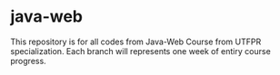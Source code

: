 # java-web

This repository is for all codes from Java-Web Course from UTFPR specialization.
Each branch will represents one week of entiry course progress.


